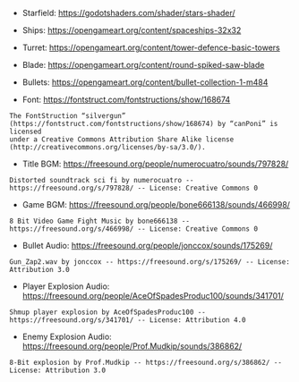 - Starfield: <https://godotshaders.com/shader/stars-shader/>
- Ships: <https://opengameart.org/content/spaceships-32x32>
- Turret: <https://opengameart.org/content/tower-defence-basic-towers>
- Blade: <https://opengameart.org/content/round-spiked-saw-blade>
- Bullets: <https://opengameart.org/content/bullet-collection-1-m484>

- Font: <https://fontstruct.com/fontstructions/show/168674>

```
The FontStruction “silvergun”
(https://fontstruct.com/fontstructions/show/168674) by “canPoni” is licensed
under a Creative Commons Attribution Share Alike license
(http://creativecommons.org/licenses/by-sa/3.0/).
```
- Title BGM: <https://freesound.org/people/numerocuatro/sounds/797828/>

```
Distorted soundtrack sci fi by numerocuatro -- https://freesound.org/s/797828/ -- License: Creative Commons 0
```

- Game BGM: <https://freesound.org/people/bone666138/sounds/466998/>

```
8 Bit Video Game Fight Music by bone666138 -- https://freesound.org/s/466998/ -- License: Creative Commons 0
```

- Bullet Audio: <https://freesound.org/people/jonccox/sounds/175269/>

```
Gun_Zap2.wav by jonccox -- https://freesound.org/s/175269/ -- License: Attribution 3.0
```

- Player Explosion Audio: <https://freesound.org/people/AceOfSpadesProduc100/sounds/341701/>

```
Shmup player explosion by AceOfSpadesProduc100 -- https://freesound.org/s/341701/ -- License: Attribution 4.0
```

- Enemy Explosion Audio: <https://freesound.org/people/Prof.Mudkip/sounds/386862/>

```
8-Bit explosion by Prof.Mudkip -- https://freesound.org/s/386862/ -- License: Attribution 3.0
```
